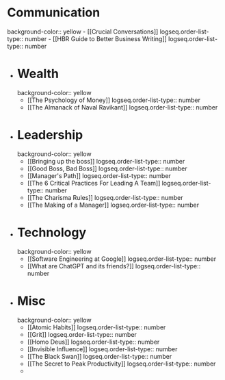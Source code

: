 # Communication
background-color:: yellow
	- [[Crucial Conversations]]
	  logseq.order-list-type:: number
	- [[HBR Guide to Better Business Writing]]
	  logseq.order-list-type:: number
- # Wealth
  background-color:: yellow
	- [[The Psychology of Money]]
	  logseq.order-list-type:: number
	- [[The Almanack of Naval Ravikant]]
	  logseq.order-list-type:: number
- # Leadership
  background-color:: yellow
	- [[Bringing up the boss]]
	  logseq.order-list-type:: number
	- [[Good Boss, Bad Boss]]
	  logseq.order-list-type:: number
	- [[Manager's Path]]
	  logseq.order-list-type:: number
	- [[The 6 Critical Practices For Leading A Team]]
	  logseq.order-list-type:: number
	- [[The Charisma Rules]]
	  logseq.order-list-type:: number
	- [[The Making of a Manager]]
	  logseq.order-list-type:: number
- # Technology
  background-color:: yellow
	- [[Software Engineering at Google]]
	  logseq.order-list-type:: number
	- [[What are ChatGPT and its friends?]]
	  logseq.order-list-type:: number
- # Misc
  background-color:: yellow
	- [[Atomic Habits]]
	  logseq.order-list-type:: number
	- [[Grit]]
	  logseq.order-list-type:: number
	- [[Homo Deus]]
	  logseq.order-list-type:: number
	- [[Invisible Influence]]
	  logseq.order-list-type:: number
	- [[The Black Swan]]
	  logseq.order-list-type:: number
	- [[The Secret to Peak Productivity]]
	  logseq.order-list-type:: number
	-